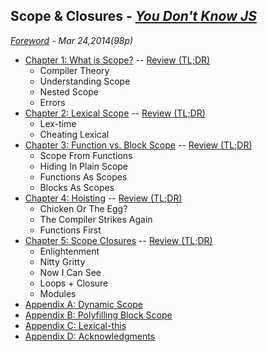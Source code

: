 ## Scope & Closures - *[You Don't Know JS](https://github.com/kiyounglee/You-Dont-Know-JS/blob/master/README2.md)*
*[Foreword](forword.md) - Mar 24,2014(98p)*
* [Chapter 1: What is Scope?](ch1.md) -- [Review (TL;DR)](ch1.md#review-tldr)
	* Compiler Theory
	* Understanding Scope
	* Nested Scope
	* Errors
* [Chapter 2: Lexical Scope](ch2.md) -- [Review (TL;DR)](ch2.md#review-tldr)
	* Lex-time
	* Cheating Lexical
* [Chapter 3: Function vs. Block Scope](ch3.md) -- [Review (TL;DR)](ch3.md#review-tldr)
	* Scope From Functions
	* Hiding In Plain Scope
	* Functions As Scopes
	* Blocks As Scopes
* [Chapter 4: Hoisting](ch4.md) -- [Review (TL;DR)](ch4.md#review-tldr)
	* Chicken Or The Egg?
	* The Compiler Strikes Again
	* Functions First
* [Chapter 5: Scope Closures](ch5.md) -- [Review (TL;DR)](ch5.md#review-tldr)
	* Enlightenment
	* Nitty Gritty
	* Now I Can See
	* Loops + Closure
	* Modules
* [Appendix A: Dynamic Scope](apA.md)
* [Appendix B: Polyfilling Block Scope](apB.md)
* [Appendix C: Lexical-this](apC.md)
* [Appendix D: Acknowledgments](apD.md)

